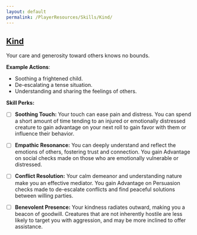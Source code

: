 ```yaml
---
layout: default
permalink: /PlayerResources/Skills/Kind/
---
```

## [Kind](#Kind)
Your care and generosity toward others knows no bounds.

**Example Actions**:

  - Soothing a frightened child.
  - De-escalating a tense situation.
  - Understanding and sharing the feelings of others.

**Skill Perks:**

- [ ] **Soothing Touch:** Your touch can ease pain and distress. You can spend a short amount of time tending to an injured or emotionally distressed creature to gain advantage on your next roll to gain favor with them or influence their behavior.
  
- [ ] **Empathic Resonance:** You can deeply understand and reflect the emotions of others, fostering trust and connection. You gain Advantage on social checks made on those who are emotionally vulnerable or distressed.
  
- [ ] **Conflict Resolution:** Your calm demeanor and understanding nature make you an effective mediator. You gain Advantage on Persuasion checks made to de-escalate conflicts and find peaceful solutions between willing parties.
  
- [ ] **Benevolent Presence:** Your kindness radiates outward, making you a beacon of goodwill. Creatures that are not inherently hostile are less likely to target you with aggression, and may be more inclined to offer assistance.